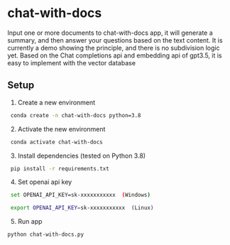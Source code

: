 # chat-with-docs

Input one or more documents to chat-with-docs app, it will generate a summary, and then answer your questions based on the text content. It is currently a demo showing the principle, and there is no subdivision logic yet. Based on the Chat completions api and embedding api of gpt3.5, it is easy to implement with the vector database

## Setup

1. Create a new environment

```bash
 conda create -n chat-with-docs python=3.8
```

2. Activate the new environment

```bash
 conda activate chat-with-docs
```

3. Install dependencies (tested on Python 3.8)

```bash
 pip install -r requirements.txt
```

4. Set openai api key

```bash
 set OPENAI_API_KEY=sk-xxxxxxxxxxx  (Windows)
```

```bash
 export OPENAI_API_KEY=sk-xxxxxxxxxxx  (Linux)
```

5. Run app

```bash
python chat-with-docs.py
```



